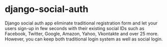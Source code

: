 django-social-auth
==================

Django social auth app eliminate traditional registration form and let your users sign-up in few seconds with their existing social IDs such as Facebook, Twitter, Google, Amazon, Yahoo, Vkontakte and over 25 more. However, you can keep both traditional login system as well as social login.
